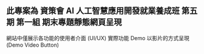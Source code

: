## 此專案為 資策會 AI 人工智慧應用開發就業養成班 第五期 第一組 期末專題靜態網頁呈現 ##
網站中僅展示各功能的使用者介面 (UI/UX)
實際功能 Demo 以影片的方式呈現 (Demo Video Button)
